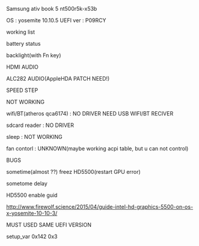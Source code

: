 Samsung ativ book 5 nt500r5k-x53b

OS : yosemite 10.10.5
UEFI ver : P09RCY



working list

battery status

backlight(with Fn key)

HDMI AUDIO

ALC282 AUDIO(AppleHDA PATCH NEED!)

SPEED STEP


NOT WORKING

wifi/BT(atheros qca6174) : NO DRIVER NEED USB WIFI/BT RECIVER

sdcard reader : NO DRIVER

sleep : NOT WORKING

fan contorl : UNKNOWN(maybe working acpi table, but u can not control)

BUGS

sometime(almost ??) freez HD5500(restart GPU error)

sometome delay


HD5500 enable guid

http://www.firewolf.science/2015/04/guide-intel-hd-graphics-5500-on-os-x-yosemite-10-10-3/

MUST USED SAME UEFI VERSION

setup_var 0x142 0x3
